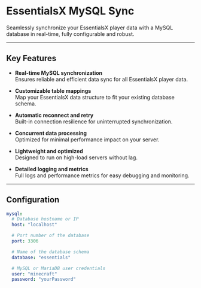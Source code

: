 # EssentialsX MySQL Sync

Seamlessly synchronize your EssentialsX player data with a MySQL database in real-time, fully configurable and robust.



---

## Key Features

- **Real-time MySQL synchronization**  
  Ensures reliable and efficient data sync for all EssentialsX player data.

- **Customizable table mappings**  
  Map your EssentialsX data structure to fit your existing database schema.

- **Automatic reconnect and retry**  
  Built-in connection resilience for uninterrupted synchronization.

- **Concurrent data processing**  
  Optimized for minimal performance impact on your server.

- **Lightweight and optimized**  
  Designed to run on high-load servers without lag.

- **Detailed logging and metrics**  
  Full logs and performance metrics for easy debugging and monitoring.

---

## Configuration

```yaml
mysql:
  # Database hostname or IP
  host: "localhost"

  # Port number of the database
  port: 3306

  # Name of the database schema
  database: "essentials"

  # MySQL or MariaDB user credentials
  user: "minecraft"
  password: "yourPassword"
